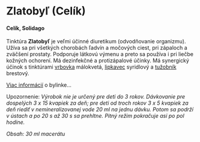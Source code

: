 Zlatobyľ (Celík)
================

#### Celík, Solidago

Tinktúra **Zlatobyľ** je veľmi účinné diuretikum (odvodňovanie organizmu). Užíva
sa pri všetkých chorobách ľadvín a močových ciest, pri zápaloch a zväčšení
prostaty. Podporuje látkovú výmenu a preto sa používa i pri liečbe kožných
ochorení. Má dezinfekčné a protizápalové účinky. Má synergický účinok s
tinktúrami [vrbovka](../tinktury/vrbovka)
málokvetá, [lipkavec](../tinktury/lipkavec)
syridlový a [tužobník](../tinktury/tuzobnik)
brestový.

[Viac informácií](../bylinky/zlatobyl-obycajna) o bylinke…

Upozornenie: *Výrobok nie je určený pre deti do 3 rokov. Dávkovanie pre
dospelých 3 x 15 kvapiek za deň; pre deti od troch rokov 3 x 5 kvapiek za deň
riediť v nemineralizovanej vode 20 ml na jednu dávku. Potom sa podrží v ústach a
po 20 s až 30 s sa prehltne. Pitný režim pokračuje asi po pol hodine.*

*Obsah: 30 ml macerátu*


